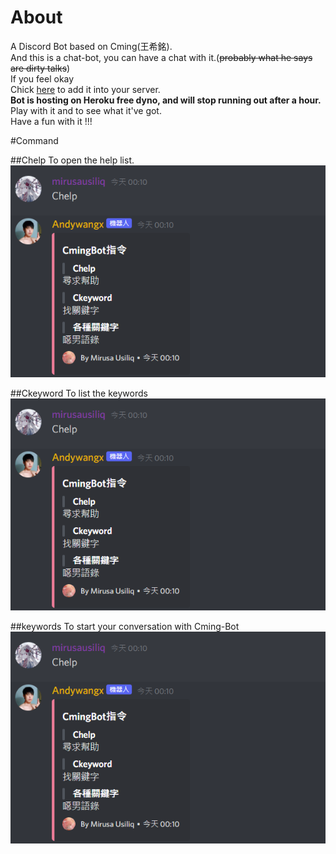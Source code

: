 # About
A Discord Bot based on Cming(王希銘).<br>
And this is a chat-bot, you can have a chat with it.(~~probably what he says are dirty talks~~)<br>
If you feel okay<br>
Chick [here](https://discord.com/api/oauth2/authorize?client_id=699626770047172711&permissions=0&scope=bot) to add it into your server.<br>
**Bot is hosting on Heroku free dyno, and will stop running out after a hour.**<br>
Play with it and to see what it've got.<br>
Have a fun with it !!!<br>

#Command

##Chelp
To open the help list.<br>
![perview](Chelp.png)<br>

##Ckeyword
To list the keywords<br>
![perview](Chelp.png)<br>

##keywords
To start your conversation with Cming-Bot<br>
![perview](Chelp.png)<br>
